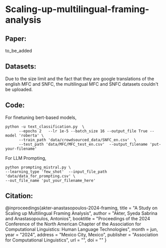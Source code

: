 # Scaling-up-multilingual-framing-analysis

## Paper:
to_be_added

## Datasets: 
Due to the size limit and the fact that they are google translations of the english MFC and SNFC, the multilingual MFC and SNFC datasets couldn't be uploaded.


## Code:
For finetuning bert-based models,

```
python -u text_classification.py  \
      --epochs 2   --lr 1e-5 --batch_size 16 --output_file True --model 'roberta' \
      --train_path 'data/crowdsourced_data/SNFC_en.csv'  \
      --test_path 'data/MFC/MFC_test_en.csv'  --output_filename 'put-your-filename'
```

For LLM Prompting,

```
python prompting_mistral.py \
--learning_type 'few_shot'  --input_file_path 'data/data_for_prompting.csv' \
--out_file_name 'put_your_filename_here'

```

## Citation:

@inproceedings{akter-anastasopoulos-2024-framing,
    title = "A Study on Scaling up Multilingual Framing Analysis",
    author = "Akter, Syeda Sabrina and Anastasopoulos, Antonios",
    booktitle = "Proceedings of the 2024 Conference of the North American Chapter of the Association for Computational Linguistics: Human Language Technologies",
    month = jun,
    year = "2024",
    address = "Mexico City, Mexico",
    publisher = "Association for Computational Linguistics",
    url = "",
    doi = ""
}
